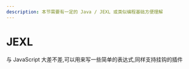 ```yaml
---
description: 本节需要有一定的 Java / JEXL 或类似编程基础方便理解
---
```


# JEXL

与 JavaScript 大差不差,可以用来写一些简单的表达式,同样支持挂钩的插件